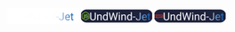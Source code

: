 <img src="20241101_155148.png" width="128">
<a href="https://www.npmjs.com/package/undwind-jet?activeTab=readme"><img src="20241101_155911.png" width="128"></a>
<a><img src="20241101_160002.png" width="128"></a>

